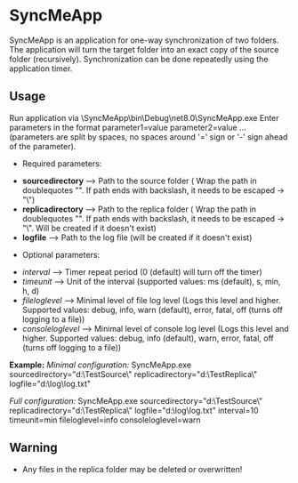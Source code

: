 # SyncMeApp
SyncMeApp is an application for one-way synchronization of two folders. The application will turn the target folder into an exact copy of the source folder (recursively). Synchronization can be done repeatedly using the application timer.

## Usage
Run application via \SyncMeApp\bin\Debug\net8.0\SyncMeApp.exe
Enter parameters in the format parameter1=value parameter2=value ... (parameters are split by spaces, no spaces around '=' sign or '-' sign ahead of the parameter).
* Required parameters:
- **sourcedirectory** --> Path to the source folder ( Wrap the path in doublequotes "". If path ends with backslash, it needs to be escaped -> "\\")
- **replicadirectory** --> Path to the replica folder ( Wrap the path in doublequotes "". If path ends with backslash, it needs to be escaped -> "\\". Will be created if it doesn't exist)
- **logfile** --> Path to the log file (will be created if it doesn't exist)
* Optional parameters:
- *interval* --> Timer repeat period (0 (default) will turn off the timer)
- *timeunit* --> Unit of the interval (supported values: ms (default), s, min, h, d)
- *fileloglevel* --> Minimal level of file log level (Logs this level and higher. Supported values: debug, info, warn (default), error, fatal, off (turns off logging to a file)) 
- *consoleloglevel* --> Minimal level of console log level (Logs this level and higher. Supported values: debug, info (default), warn, error, fatal, off (turns off logging to a file)) 

**Example:**
*Minimal configuration:* SyncMeApp.exe sourcedirectory="d:\TestSource\\" replicadirectory="d:\TestReplica\\" logfile="d:\log\log.txt" 

*Full configuration:* SyncMeApp.exe sourcedirectory="d:\TestSource\\" replicadirectory="d:\TestReplica\\" logfile="d:\log\log.txt" interval=10 timeunit=min fileloglevel=info consoleloglevel=warn

 ## Warning
 - Any files in the replica folder may be deleted or overwritten!
 
